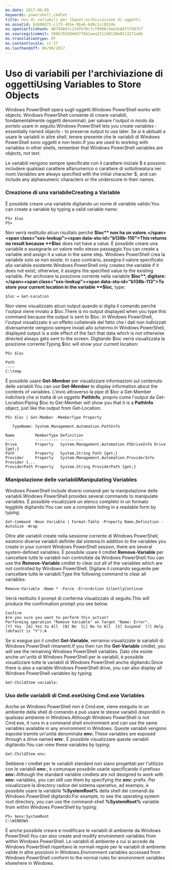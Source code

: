 ```yaml
---
ms.date: 2017-06-05
keywords: powershell,cmdlet
title: Uso di variabili per l&quot;archiviazione di oggetti
ms.assetid: b1688d73-c173-491e-9ba6-6d0c1cc852de
ms.openlocfilehash: 067948d7c234fb70c7cf9966c9ae3e8df1f99757
ms.sourcegitcommit: 598b7835046577841aea2211d613bb8513271a8b
ms.translationtype: HT
ms.contentlocale: it-IT
ms.lasthandoff: 06/08/2017
---
```

# <a name="using-variables-to-store-objects"></a><span data-ttu-id="b138b-103">Uso di variabili per l'archiviazione di oggetti</span><span class="sxs-lookup"><span data-stu-id="b138b-103">Using Variables to Store Objects</span></span>
<span data-ttu-id="b138b-104">Windows PowerShell opera sugli oggetti.</span><span class="sxs-lookup"><span data-stu-id="b138b-104">Windows PowerShell works with objects.</span></span> <span data-ttu-id="b138b-105">Windows PowerShell consente di creare variabili, fondamentalmente oggetti denominati, per salvare l'output in modo da portelo usare in seguito.</span><span class="sxs-lookup"><span data-stu-id="b138b-105">Windows PowerShell lets you create variables - essentially named objects - to preserve output to use later.</span></span> <span data-ttu-id="b138b-106">Se si è abituati a usare le variabili in altre shell, tenere presente che le variabili di Windows PowerShell sono oggetti e non testo.</span><span class="sxs-lookup"><span data-stu-id="b138b-106">If you are used to working with variables in other shells, remember that Windows PowerShell variables are objects, not text.</span></span>

<span data-ttu-id="b138b-107">Le variabili vengono sempre specificate con il carattere iniziale $ e possono includere qualsiasi carattere alfanumerico o carattere di sottolineatura nei nomi.</span><span class="sxs-lookup"><span data-stu-id="b138b-107">Variables are always specified with the initial character $, and can include any alphanumeric characters or the underscore in their names.</span></span>

### <a name="creating-a-variable"></a><span data-ttu-id="b138b-108">Creazione di una variabile</span><span class="sxs-lookup"><span data-stu-id="b138b-108">Creating a Variable</span></span>
<span data-ttu-id="b138b-109">È possibile creare una variabile digitando un nome di variabile valido:</span><span class="sxs-lookup"><span data-stu-id="b138b-109">You can create a variable by typing a valid variable name:</span></span>

```
PS> $loc
PS>
```

<span data-ttu-id="b138b-110">Non verrà restituito alcun risultato perché **$loc** non ha un valore.</span><span class="sxs-lookup"><span data-stu-id="b138b-110">This returns no result because **$loc** does not have a value.</span></span> <span data-ttu-id="b138b-111">È possibile creare una variabile e assegnarle un valore nello stesso passaggio.</span><span class="sxs-lookup"><span data-stu-id="b138b-111">You can create a variable and assign it a value in the same step.</span></span> <span data-ttu-id="b138b-112">Windows PowerShell crea la variabile solo se non esiste. In caso contrario, assegna il valore specificato alla variabile esistente.</span><span class="sxs-lookup"><span data-stu-id="b138b-112">Windows PowerShell only creates the variable if it does not exist; otherwise, it assigns the specified value to the existing variable.</span></span> <span data-ttu-id="b138b-113">Per archiviare la posizione corrente nella variabile **$loc**, digitare:</span><span class="sxs-lookup"><span data-stu-id="b138b-113">To store your current location in the variable **$loc**, type:</span></span>

```
$loc = Get-Location
```

<span data-ttu-id="b138b-114">Non viene visualizzato alcun output quando si digita il comando perché l'output viene inviato a $loc.</span><span class="sxs-lookup"><span data-stu-id="b138b-114">There is no output displayed when you type this command because the output is sent to $loc.</span></span> <span data-ttu-id="b138b-115">In Windows PowerShell, l'output visualizzato è un effetto collaterale del fatto che i dati non indirizzati diversamente vengono sempre inviati allo schermo.</span><span class="sxs-lookup"><span data-stu-id="b138b-115">In Windows PowerShell, displayed output is a side effect of the fact that data which is not otherwise directed always gets sent to the screen.</span></span> <span data-ttu-id="b138b-116">Digitando $loc verrà visualizzata la posizione corrente:</span><span class="sxs-lookup"><span data-stu-id="b138b-116">Typing $loc will show your current location:</span></span>

```
PS> $loc

Path
----
C:\temp
```

<span data-ttu-id="b138b-117">È possibile usare **Get-Member** per visualizzare informazioni sul contenuto delle variabili.</span><span class="sxs-lookup"><span data-stu-id="b138b-117">You can use **Get-Member** to display information about the contents of variables.</span></span> <span data-ttu-id="b138b-118">L'invio attraverso la pipe di $loc a Get-Member indicherà che si tratta di un oggetto **PathInfo**, proprio come l'output da Get-Location:</span><span class="sxs-lookup"><span data-stu-id="b138b-118">Piping $loc to Get-Member will show you that it is a **PathInfo** object, just like the output from Get-Location:</span></span>

```
PS> $loc | Get-Member -MemberType Property

   TypeName: System.Management.Automation.PathInfo

Name         MemberType Definition
----         ---------- ----------
Drive        Property   System.Management.Automation.PSDriveInfo Drive {get;}
Path         Property   System.String Path {get;}
Provider     Property   System.Management.Automation.ProviderInfo Provider {...
ProviderPath Property   System.String ProviderPath {get;}
```

### <a name="manipulating-variables"></a><span data-ttu-id="b138b-119">Manipolazione delle variabili</span><span class="sxs-lookup"><span data-stu-id="b138b-119">Manipulating Variables</span></span>
<span data-ttu-id="b138b-120">Windows PowerShell include diversi comandi per la manipolazione delle variabili.</span><span class="sxs-lookup"><span data-stu-id="b138b-120">Windows PowerShell provides several commands to manipulate variables.</span></span> <span data-ttu-id="b138b-121">È possibile visualizzare un elenco completo in un formato leggibile digitando:</span><span class="sxs-lookup"><span data-stu-id="b138b-121">You can see a complete listing in a readable form by typing:</span></span>

```
Get-Command -Noun Variable | Format-Table -Property Name,Definition -AutoSize -Wrap
```

<span data-ttu-id="b138b-122">Oltre alle variabili create nella sessione corrente di Windows PowerShell, esistono diverse variabili definite dal sistema.</span><span class="sxs-lookup"><span data-stu-id="b138b-122">In addition to the variables you create in your current Windows PowerShell session, there are several system-defined variables.</span></span> <span data-ttu-id="b138b-123">È possibile usare il cmdlet **Remove-Variable** per cancellare tutte le variabili non controllate da Windows PowerShell.</span><span class="sxs-lookup"><span data-stu-id="b138b-123">You can use the **Remove-Variable** cmdlet to clear out all of the variables which are not controlled by Windows PowerShell.</span></span> <span data-ttu-id="b138b-124">Digitare il comando seguente per cancellare tutte le variabili:</span><span class="sxs-lookup"><span data-stu-id="b138b-124">Type the following command to clear all variables:</span></span>

```
Remove-Variable -Name * -Force -ErrorAction SilentlyContinue
```

<span data-ttu-id="b138b-125">Verrà restituito il prompt di conferma visualizzato di seguito.</span><span class="sxs-lookup"><span data-stu-id="b138b-125">This will produce the confirmation prompt you see below.</span></span>

```
Confirm
Are you sure you want to perform this action?
Performing operation "Remove Variable" on Target "Name: Error".
[Y] Yes  [A] Yes to All  [N] No  [L] No to All  [S] Suspend  [?] Help
(default is "Y"):A
```

<span data-ttu-id="b138b-126">Se si esegue poi il cmdlet **Get-Variable**, verranno visualizzate le variabili di Windows PowerShell rimanenti.</span><span class="sxs-lookup"><span data-stu-id="b138b-126">If you then run the **Get-Variable** cmdlet, you will see the remaining Windows PowerShell variables.</span></span> <span data-ttu-id="b138b-127">Dato che esiste anche un'unità di Windows PowerShell per le variabili, è possibile visualizzare tutte le variabili di Windows PowerShell anche digitando:</span><span class="sxs-lookup"><span data-stu-id="b138b-127">Since there is also a variable Windows PowerShell drive, you can also display all Windows PowerShell variables by typing:</span></span>

```
Get-ChildItem variable:
```

### <a name="using-cmdexe-variables"></a><span data-ttu-id="b138b-128">Uso delle variabili di Cmd.exe</span><span class="sxs-lookup"><span data-stu-id="b138b-128">Using Cmd.exe Variables</span></span>
<span data-ttu-id="b138b-129">Anche se Windows PowerShell non è Cmd.exe, viene eseguito in un ambiente della shell di comando e può usare le stesse variabili disponibili in qualsiasi ambiente in Windows.</span><span class="sxs-lookup"><span data-stu-id="b138b-129">Although Windows PowerShell is not Cmd.exe, it runs in a command shell environment and can use the same variables available in any environment in Windows.</span></span> <span data-ttu-id="b138b-130">Queste variabili vengono esposte tramite un'unità denominata **env:**.</span><span class="sxs-lookup"><span data-stu-id="b138b-130">These variables are exposed through a drive named **env**:.</span></span> <span data-ttu-id="b138b-131">È possibile visualizzare queste variabili digitando:</span><span class="sxs-lookup"><span data-stu-id="b138b-131">You can view these variables by typing:</span></span>

```
Get-ChildItem env:
```

<span data-ttu-id="b138b-132">Sebbene i cmdlet per le variabili standard non siano progettati per l'utilizzo con le variabili **env:**, è comunque possibile usarle specificando il prefisso **env:**.</span><span class="sxs-lookup"><span data-stu-id="b138b-132">Although the standard variable cmdlets are not designed to work with **env:** variables, you can still use them by specifying the **env:** prefix.</span></span> <span data-ttu-id="b138b-133">Per visualizzare la directory radice del sistema operativo, ad esempio, è possibile usare la variabile **%SystemRoot%** della shell dei comandi da Windows PowerShell digitando:</span><span class="sxs-lookup"><span data-stu-id="b138b-133">For example, to see the operating system root directory, you can use the command-shell **%SystemRoot%** variable from within Windows PowerShell by typing:</span></span>

```
PS> $env:SystemRoot
C:\WINDOWS
```

<span data-ttu-id="b138b-134">È anche possibile creare e modificare le variabili di ambiente da Windows PowerShell.</span><span class="sxs-lookup"><span data-stu-id="b138b-134">You can also create and modify environment variables from within Windows PowerShell.</span></span> <span data-ttu-id="b138b-135">Le variabili di ambiente a cui si accede da Windows PowerShell rispettano le normali regole per le variabili di ambiente valide in altre posizioni in Windows.</span><span class="sxs-lookup"><span data-stu-id="b138b-135">Environment variables accessed from Windows PowerShell conform to the normal rules for environment variables elsewhere in Windows.</span></span>

